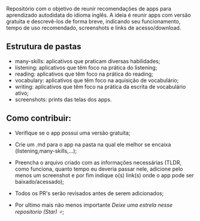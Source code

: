 Repositório com o objetivo de reunir recomendações de apps para aprendizado autodidata do idioma inglês. A ideia é reunir apps com versão gratuita e descrevê-los de forma breve, indicando seu funcionamento, tempo de uso recomendado, screenshots e links de acesso/download. 

## Estrutura de pastas

- many-skills: aplicativos que praticam diversas habilidades;
- listening: aplicativos que têm foco na prática do listening;
- reading: aplicativos que têm foco na prática do reading;
- vocabulary: aplicativos que têm foco na aquisição de vocabulário;
- writing: aplicativos que têm foco na prática da escrita de vocabulário ativo;
- screenshots: prints das telas dos apps.

## Como contribuir:

- Verifique se o app possui uma versão gratuita;

- Crie um .md para o app na pasta na qual ele melhor se encaixa (listening,many-skills,...);

- Preencha o arquivo criado com as informações necessárias (TLDR, como funciona, quanto tempo eu deveria passar nele, adicione pelo menos um screenshot e por fim indique o(s) link(s) onde o app pode ser baixado/acessado);

- Todos os PR's serão revisados antes de serem adicionados;

- Por ultimo mais não menos importante *Deixe uma estrela nesse repositorio (Star) ⭐*;
